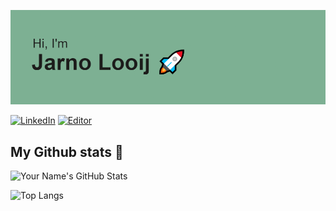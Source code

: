  ![HI](/header.png)

 [![LinkedIn](https://img.shields.io/badge/LinkedIn-jarnolooij-informational?style=flat-square&logo=linkedin&logoColor=white)](https://www.linkedin.com/in/jarnolooij/)
 [![Editor](https://img.shields.io/badge/Editor-VSCode-blue?style=flat-square&logo=visual-studio-code&logoColor=white)](https://code.visualstudio.com/)
 

## My Github stats 🚀
![Your Name's GitHub Stats](https://github-readme-stats.vercel.app/api?username=jarnolooij&show_icons=true&rank_icon=github&theme=github_dark_dimmed&include_all_commits=true&hide=contribs,issues)

![Top Langs](https://github-readme-stats.vercel.app/api/top-langs/?username=jarnolooij&layout=compact)
